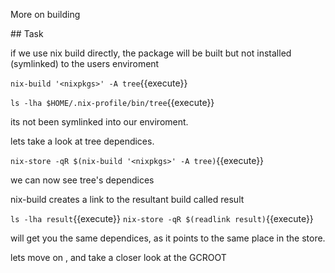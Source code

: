 More on building

## Task

if we use nix build directly, the package will be built but not installed (symlinked) to the users enviroment

`nix-build '<nixpkgs>' -A tree`{{execute}}

`ls -lha $HOME/.nix-profile/bin/tree`{{execute}}

its not been symlinked into our enviroment.

lets take a look at tree dependices.

`nix-store -qR $(nix-build '<nixpkgs>' -A tree)`{{execute}}

we can now see tree's dependices

nix-build creates a link to the resultant build called result


`ls -lha result`{{execute}}
`nix-store -qR $(readlink result)`{{execute}}
 
will get you the same dependices, as it points to the same place in the store.

lets move on , and take a closer look at the GCROOT


